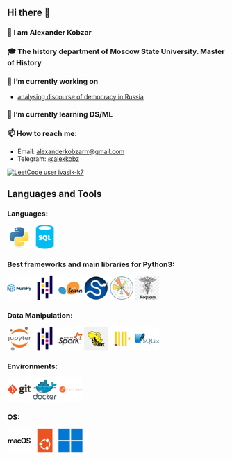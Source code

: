 ## Hi there 👋
### 👨 I am Alexander Kobzar

### 🎓 The history department of Moscow State University. Master of History

### 🔭 I’m currently working on 
- [analysing discourse of democracy in Russia](https://github.com/alexkobz/diplom)

### 🌱 I’m currently learning DS/ML

### 📫 How to reach me: 
- Email: alexanderkobzarrr@gmail.com
- Telegram: [@alexkobz](https://t.me/alexkobz)

  
[![LeetCode user ivasik-k7](https://img.shields.io/badge/dynamic/json?style=for-the-badge&labelColor=black&color=%23ffa116&label=Solved&query=solvedOverTotal&url=https%3A%2F%2Fleetcode-badge.vercel.app%2Fapi%2Fusers%2Fivasik-k7&logo=leetcode&logoColor=yellow)](https://leetcode.com/u/KvadraturaMikhailaKruga/)

## Languages and Tools

### Languages:

<img src="https://github.com/devicons/devicon/blob/master/icons/python/python-original.svg" title="Python"  alt="Python" width="55" height="55"/>    <img src="https://github.com/alexkobz/alexkobz/blob/main/icons/sql.svg" title="SQL"  alt="SQL" width="55" height="55"/>


### Best frameworks and main libraries for Python3:

<img src="https://github.com/devicons/devicon/blob/master/icons/numpy/numpy-original-wordmark.svg" title="Numpy" alt="Numpy" width="55" height="55"/>    <img src="https://github.com/devicons/devicon/blob/master/icons/pandas/pandas-original.svg" title="Pandas" alt="Pandas" width="55" height="55"/>    <img src="https://github.com/devicons/devicon/blob/master/icons/scikitlearn/scikitlearn-original.svg" title="sklearn" alt="sklearn" width="55" height="55"/>    <img src="https://github.com/alexkobz/alexkobz/blob/main/icons/scipy.jpeg" title="scipy" alt="scipy" width="55" height="55"/>    <img src="https://github.com/devicons/devicon/blob/master/icons/matplotlib/matplotlib-original.svg" title="matplotlib" alt="matplotlib" width="55" height="55"/>    <img src="https://github.com/alexkobz/alexkobz/blob/main/icons/requests.png" title="requests" alt="requests" width="55" height="55"/>


### Data Manipulation:

<img src="https://github.com/devicons/devicon/blob/master/icons/jupyter/jupyter-original-wordmark.svg" title="Jupyter" alt="Jupyter" width="55" height="55"/>    <img src="https://github.com/devicons/devicon/blob/master/icons/pandas/pandas-original.svg" title="Pandas" alt="Pandas" width="55" height="55"/>    <img src="https://github.com/devicons/devicon/blob/master/icons/apachespark/apachespark-original-wordmark.svg" title="Spark" alt="Spark" width="55" height="55"/>    <img src="https://github.com/alexkobz/alexkobz/blob/main/icons/hive.png" title="Hive" alt="Hive" width="55" height="55"/>    <img src="https://github.com/alexkobz/alexkobz/blob/main/icons/clickhouse.png" title="Clickhouse" alt="Clickhouse" width="55" height="55"/>    <img src="https://github.com/devicons/devicon/blob/master/icons/sqlite/sqlite-original-wordmark.svg" title="SQLite" alt="SQLite" width="55" height="55"/>


### Environments:

<img src="https://github.com/devicons/devicon/blob/master/icons/git/git-original-wordmark.svg" title="Git" alt="Git" width="55" height="55"/>    <img src="https://github.com/devicons/devicon/blob/master/icons/docker/docker-original-wordmark.svg" title="Docker" alt="Docker" width="55" height="55"/>    <img src="https://github.com/devicons/devicon/blob/master/icons/postman/postman-original-wordmark.svg" title="Postman" alt="Postman" width="55" height="55"/>


### OS:

<img src="https://github.com/alexkobz/alexkobz/blob/main/icons/macos.svg" title="MacOS" alt="MacOS" width="55" height="55"/>    <img src="https://github.com/devicons/devicon/blob/master/icons/ubuntu/ubuntu-original.svg" title="Ubuntu" alt="Ubuntu" width="55" height="55"/>    <img src="https://github.com/devicons/devicon/blob/master/icons/windows11/windows11-original.svg" title="Windows11" alt="Windows11" width="55" height="55"/>

